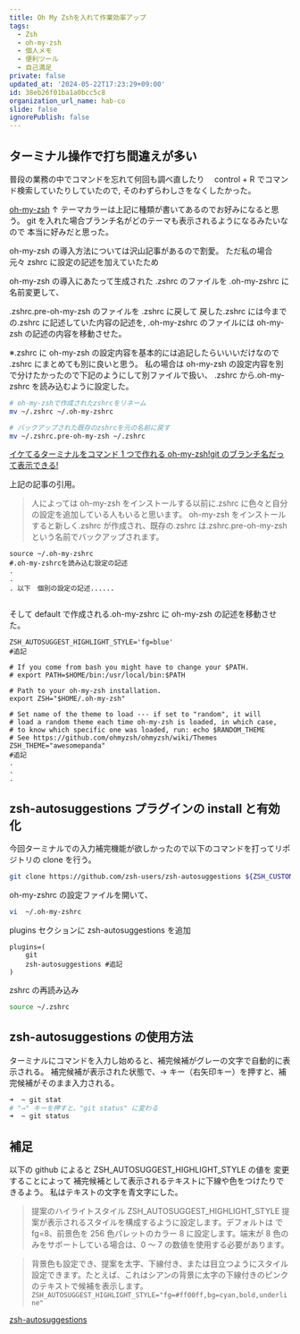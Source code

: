 ```yaml
---
title: Oh My Zshを入れて作業効率アップ
tags:
  - Zsh
  - oh-my-zsh
  - 個人メモ
  - 便利ツール
  - 自己満足
private: false
updated_at: '2024-05-22T17:23:29+09:00'
id: 38eb26f01ba1a0bcc5c8
organization_url_name: hab-co
slide: false
ignorePublish: false
---
```


## ターミナル操作で打ち間違えが多い

普段の業務の中でコマンドを忘れて何回も調べ直したり　 control + R でコマンド検索していたりしていたので,
そのわずらわしさをなくしたかった。

[oh-my-zsh](https://github.com/ohmyzsh/ohmyzsh/wiki/Themes)
↑ テーマカラーは上記に種類が書いてあるのでお好みになると思う。
git を入れた場合ブランチ名がどのテーマも表示されるようになるみたいなので
本当に好みだと思った。

oh-my-zsh の導入方法については沢山記事があるので割愛。
ただ私の場合　元々 zshrc に設定の記述を加えていたため

oh-my-zsh の導入にあたって生成された
.zshrc のファイルを
.oh-my-zshrc に名前変更して、

.zshrc.pre-oh-my-zsh のファイルを
.zshrc に戻して
戻した.zshrc には今までの.zshrc に記述していた内容の記述を,
.oh-my-zshrc のファイルには
oh-my-zsh の記述の内容を移動させた。

※.zshrc に oh-my-zsh の設定内容を基本的には追記したらいいいだけなので
.zshrc にまとめても別に良いと思う。
私の場合は oh-my-zsh の設定内容を別で分けたかったので下記のようにして別ファイルで扱い、
.zshrc から.oh-my-zshrc を読み込むように設定した。

```sh
# oh-my-zshで作成されたzshrcをリネーム
mv ~/.zshrc ~/.oh-my-zshrc

# バックアップされた既存のzshrcを元の名前に戻す
mv ~/.zshrc.pre-oh-my-zsh ~/.zshrc

```

[イケてるターミナルをコマンド 1 つで作れる oh-my-zsh!git のブランチ名だって表示できる!](https://nishinatoshiharu.com/install-ohmyzsh/)

上記の記事の引用。

> 人によっては oh-my-zsh をインストールする以前に.zshrc に色々と自分の設定を追加している人もいると思います。
> oh-my-zsh をインストールすると新しく.zshrc が作成され、既存の.zshrc は.zshrc.pre-oh-my-zsh という名前でバックアップされます。

```~/.zshrc
source ~/.oh-my-zshrc
#.oh-my-zshrcを読み込む設定の記述
.
.
. 以下　個別の設定の記述......


```

そして default で作成される.oh-my-zshrc に
oh-my-zsh の記述を移動させた。

```~/.oh-my-zshrc
ZSH_AUTOSUGGEST_HIGHLIGHT_STYLE='fg=blue'
#追記

# If you come from bash you might have to change your $PATH.
# export PATH=$HOME/bin:/usr/local/bin:$PATH

# Path to your oh-my-zsh installation.
export ZSH="$HOME/.oh-my-zsh"

# Set name of the theme to load --- if set to "random", it will
# load a random theme each time oh-my-zsh is loaded, in which case,
# to know which specific one was loaded, run: echo $RANDOM_THEME
# See https://github.com/ohmyzsh/ohmyzsh/wiki/Themes
ZSH_THEME="awesomepanda"
#追記
.
.
.

```

## zsh-autosuggestions プラグインの install と有効化

今回ターミナルでの入力補完機能が欲しかったので以下のコマンドを打ってリポジトリの clone を行う。

```bash
git clone https://github.com/zsh-users/zsh-autosuggestions ${ZSH_CUSTOM:-${ZSH:-~/.oh-my-zsh}/custom}/plugins/zsh-autosuggestions

```

oh-my-zshrc の設定ファイルを開いて、

```bash
vi  ~/.oh-my-zshrc
```

plugins セクションに zsh-autosuggestions を追加

```~/.oh-my-zshrc
plugins=(
    git
    zsh-autosuggestions #追記
)
```

zshrc の再読み込み

```bash
source ~/.zshrc
```

## zsh-autosuggestions の使用方法

ターミナルにコマンドを入力し始めると、補完候補がグレーの文字で自動的に表示される。
補完候補が表示された状態で、→ キー（右矢印キー）を押すと、補完候補がそのまま入力される。

```bash
➜  ~ git stat
# "→" キーを押すと、"git status" に変わる
➜  ~ git status
```

## 補足

以下の github によると ZSH_AUTOSUGGEST_HIGHLIGHT_STYLE の値を
変更することによって
補完候補として表示されるテキストに下線や色をつけたりできるよう。
私はテキストの文字を青文字にした。

> 提案のハイライトスタイル
> ZSH_AUTOSUGGEST_HIGHLIGHT_STYLE 提案が表示されるスタイルを構成するように設定します。デフォルトは で fg=8、前景色を 256 色パレットのカラー 8 に設定します。端末が 8 色のみをサポートしている場合は、0 ～ 7 の数値を使用する必要があります。

> 背景色も設定でき、提案を太字、下線付き、または目立つようにスタイル設定できます。たとえば、これはシアンの背景に太字の下線付きのピンクのテキストで候補を表示します。
> `ZSH_AUTOSUGGEST_HIGHLIGHT_STYLE="fg=#ff00ff,bg=cyan,bold,underline"`

[zsh-autosuggestions](https://github.com/zsh-users/zsh-autosuggestions/blob/master/README.md)
